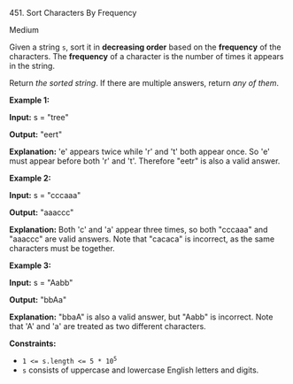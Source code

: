 451\. Sort Characters By Frequency

Medium

Given a string `s`, sort it in **decreasing order** based on the **frequency** of the characters. The **frequency** of a character is the number of times it appears in the string.

Return _the sorted string_. If there are multiple answers, return _any of them_.

**Example 1:**

**Input:** s = "tree"

**Output:** "eert"

**Explanation:** 'e' appears twice while 'r' and 't' both appear once. So 'e' must appear before both 'r' and 't'. Therefore "eetr" is also a valid answer.

**Example 2:**

**Input:** s = "cccaaa"

**Output:** "aaaccc"

**Explanation:** Both 'c' and 'a' appear three times, so both "cccaaa" and "aaaccc" are valid answers. Note that "cacaca" is incorrect, as the same characters must be together.

**Example 3:**

**Input:** s = "Aabb"

**Output:** "bbAa"

**Explanation:** "bbaA" is also a valid answer, but "Aabb" is incorrect. Note that 'A' and 'a' are treated as two different characters.

**Constraints:**

*   <code>1 <= s.length <= 5 * 10<sup>5</sup></code>
*   `s` consists of uppercase and lowercase English letters and digits.
